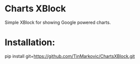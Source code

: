 # Charts XBlock
Simple XBlock for showing Google powered charts.

# Installation:

pip install git+https://github.com/TinMarkovic/ChartsXBlock.git
